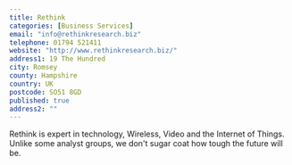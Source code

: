 ```yaml
---
title: Rethink
categories: [Business Services]
email: "info@rethinkresearch.biz"
telephone: 01794 521411
website: "http://www.rethinkresearch.biz/"
address1: 19 The Hundred
city: Romsey
county: Hampshire
country: UK
postcode: SO51 8GD
published: true
address2: ""
---
```


Rethink is expert in technology, Wireless, Video and the Internet of Things. Unlike some analyst groups, we don't sugar coat how tough the future will be.
